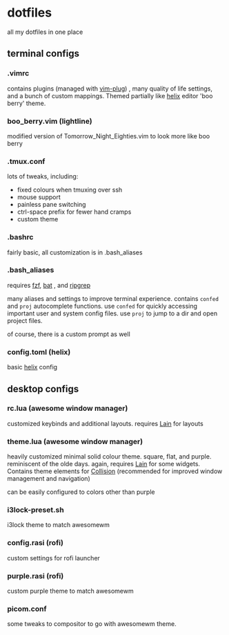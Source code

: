 # dotfiles

all my dotfiles in one place

## terminal configs

### .vimrc

contains plugins (managed with [vim-plug](https://github.com/junegunn/vim-plug))
, many quality of life settings, and a bunch of custom mappings. Themed partially 
like [helix](https://helix-editor.com/) editor 'boo berry' theme.

### boo_berry.vim (lightline)

modified version of Tomorrow_Night_Eighties.vim to look more like boo berry

### .tmux.conf

lots of tweaks, including:

* fixed colours when tmuxing over ssh
* mouse support
* painless pane switching
* ctrl-space prefix for fewer hand cramps
* custom theme

### .bashrc

fairly basic, all customization is in .bash_aliases
 
### .bash_aliases

requires [fzf](https://github.com/junegunn/fzf), [bat](https://github.com/sharkdp/bat)
, and [ripgrep](https://github.com/BurntSushi/ripgrep)

many aliases and settings to improve terminal experience. contains `confed` and 
`proj` autocomplete functions. use `confed` for quickly accessing important user
and system config files. use `proj` to jump to a dir and open project files.

of course, there is a custom prompt as well

### config.toml (helix)

basic [helix](https://helix-editor.com/) config

## desktop configs

### rc.lua (awesome window manager)

customized keybinds and additional layouts. requires [Lain](https://github.com/lcpz/lain)
for layouts

### theme.lua (awesome window manager)

heavily customized minimal solid colour theme. square, flat, and purple. reminiscent of the olde days. 
again, requires [Lain](https://github.com/lcpz/lain) for some widgets. Contains theme elements for
[Collision](https://github.com/Elv13/collision) (recommended for improved window management
and navigation)

can be easily configured to colors other than purple 

### i3lock-preset.sh

i3lock theme to match awesomewm

### config.rasi (rofi)

custom settings for rofi launcher

### purple.rasi (rofi)

custom purple theme to match awesomewm

### picom.conf 

some tweaks to compositor to go with awesomewm theme.

